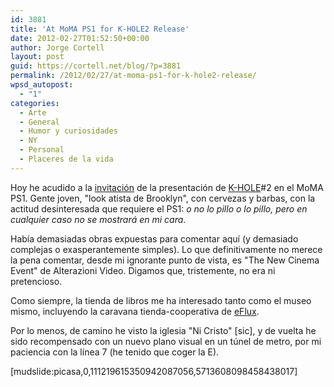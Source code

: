 ```yaml
---
id: 3881
title: 'At MoMA PS1 for K-HOLE2 Release'
date: 2012-02-27T01:52:50+00:00
author: Jorge Cortell
layout: post
guid: https://cortell.net/blog/?p=3881
permalink: /2012/02/27/at-moma-ps1-for-k-hole2-release/
wpsd_autopost:
  - "1"
categories:
  - Arte
  - General
  - Humor y curiosidades
  - NY
  - Personal
  - Placeres de la vida
---
```

Hoy he acudido a la <a title="https://momaps1.org/calendar/view/338/" href="https://momaps1.org/calendar/view/338/" target="_blank">invitación</a> de la presentación de <a title="https://khole.net/" href="https://khole.net/" target="_blank">K-HOLE</a>#2 en el MoMA PS1. Gente joven, "look atista de Brooklyn", con cervezas y barbas, con la actitud desinteresada que requiere el PS1: _o no lo pillo o lo pillo, pero en cualquier caso no se mostrará en mi cara_.

Había demasiadas obras expuestas para comentar aquí (y demasiado complejas o exasperantemente simples). Lo que definitivamente no merece la pena comentar, desde mi ignorante punto de vista, es "The New Cinema Event" de Alterazioni Video. Digamos que, tristemente, no era ni pretencioso.

Como siempre, la tienda de libros me ha interesado tanto como el museo mismo, incluyendo la caravana tienda-cooperativa de <a title="https://www.e-flux.com/journals/" href="https://www.e-flux.com/journals/" target="_blank">eFlux</a>.

Por lo menos, de camino he visto la iglesia "Ni Cristo" [sic], y de vuelta he sido recompensado con un nuevo plano visual en un túnel de metro, por mi paciencia con la línea 7 (he tenido que coger la E).

[mudslide:picasa,0,111219615350942087056,5713608098458438017]
